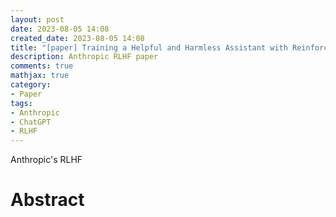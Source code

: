 ```yaml
---
layout: post
date: 2023-08-05 14:08
created_date: 2023-08-05 14:08
title: "[paper] Training a Helpful and Harmless Assistant with Reinforcement Learning from Human Feedback"
description: Anthropic RLHF paper
comments: true
mathjax: true
category:
- Paper
tags:
- Anthropic
- ChatGPT
- RLHF
---
```


Anthropic's RLHF
<!--more-->

<!-- <mark style='background-color:pink'> -->
<style>
r{color:Red}
o{color:Orange}
g{color:Green}
</style>

# Abstract
